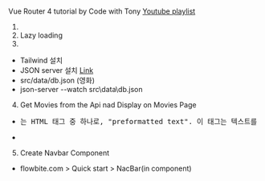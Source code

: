 #

Vue Router 4 tutorial by Code with Tony [Youtube playlist](https://www.youtube.com/playlist?list=PL6tf8fRbavl1A-S6D6Lt_fNWogiaGlP7L)

1.
2. Lazy loading
3.

- Tailwind 설치
- JSON server 설치 [Link](https://www.npmjs.com/package/json-server#getting-started)
- src/data/db.json (영화)
- json-server --watch src\data\db.json

4. Get Movies from the Api nad Display on Movies Page

- <pre>는 HTML 태그 중 하나로, "preformatted text". 이 태그는 텍스트를 공백, 줄 바꿈, 들여쓰기 등의 서식을 그대로 유지하며 표시하도록 지정하는 데 사용되며 코드 블록, 로그 메시지, 서식 있는 텍스트 등을 표시할 때 유용합니다.
-

5. Create Navbar Component

- flowbite.com > Quick start > NacBar(in component)
